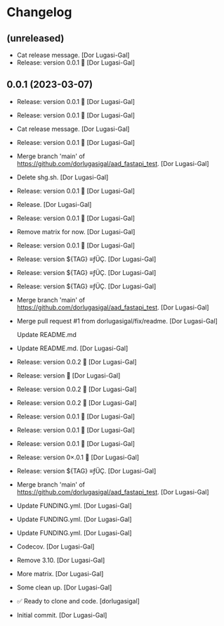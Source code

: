 Changelog
=========


(unreleased)
------------
- Cat release message. [Dor Lugasi-Gal]
- Release: version 0.0.1 🚀 [Dor Lugasi-Gal]


0.0.1 (2023-03-07)
------------------
- Release: version 0.0.1 🚀 [Dor Lugasi-Gal]
- Release: version 0.0.1 🚀 [Dor Lugasi-Gal]
- Cat release message. [Dor Lugasi-Gal]
- Release: version 0.0.1 🚀 [Dor Lugasi-Gal]
- Merge branch 'main' of
  https://github.com/dorlugasigal/aad_fastapi_test. [Dor Lugasi-Gal]
- Delete shg.sh. [Dor Lugasi-Gal]
- Release: version 0.0.1 🚀 [Dor Lugasi-Gal]
- Release. [Dor Lugasi-Gal]
- Release: version 0.0.1 🚀 [Dor Lugasi-Gal]
- Remove matrix for now. [Dor Lugasi-Gal]
- Release: version 0.0.1 🚀 [Dor Lugasi-Gal]
- Release: version ${TAG} ≡ƒÜÇ. [Dor Lugasi-Gal]
- Release: version ${TAG} ≡ƒÜÇ. [Dor Lugasi-Gal]
- Release: version ${TAG} ≡ƒÜÇ. [Dor Lugasi-Gal]
- Merge branch 'main' of
  https://github.com/dorlugasigal/aad_fastapi_test. [Dor Lugasi-Gal]
- Merge pull request #1 from dorlugasigal/fix/readme. [Dor Lugasi-Gal]

  Update README.md
- Update README.md. [Dor Lugasi-Gal]
- Release: version 0.0.2 🚀 [Dor Lugasi-Gal]
- Release: version  🚀 [Dor Lugasi-Gal]
- Release: version 0.0.2 🚀 [Dor Lugasi-Gal]
- Release: version 0.0.2 🚀 [Dor Lugasi-Gal]
- Release: version 0.0.1 🚀 [Dor Lugasi-Gal]
- Release: version 0.0.1 🚀 [Dor Lugasi-Gal]
- Release: version 0.0.1 🚀 [Dor Lugasi-Gal]
- Release: version 0×.0.1 🚀 [Dor Lugasi-Gal]
- Release: version ${TAG} ≡ƒÜÇ. [Dor Lugasi-Gal]
- Merge branch 'main' of
  https://github.com/dorlugasigal/aad_fastapi_test. [Dor Lugasi-Gal]
- Update FUNDING.yml. [Dor Lugasi-Gal]
- Update FUNDING.yml. [Dor Lugasi-Gal]
- Update FUNDING.yml. [Dor Lugasi-Gal]
- Codecov. [Dor Lugasi-Gal]
- Remove 3.10. [Dor Lugasi-Gal]
- More matrix. [Dor Lugasi-Gal]
- Some clean up. [Dor Lugasi-Gal]
- ✅ Ready to clone and code. [dorlugasigal]
- Initial commit. [Dor Lugasi-Gal]


